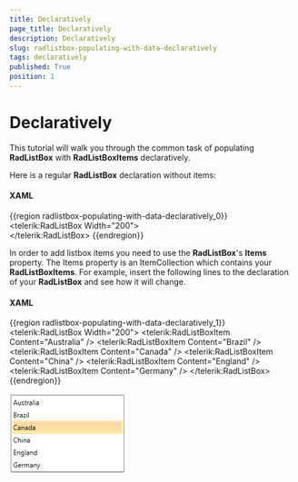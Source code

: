 ```yaml
---
title: Declaratively
page_title: Declaratively
description: Declaratively
slug: radlistbox-populating-with-data-declaratively
tags: declaratively
published: True
position: 1
---
```


# Declaratively

This tutorial will walk you through the common task of populating __RadListBox__ with __RadListBoxItems__ declaratively.		

Here is a regular __RadListBox__ declaration without items:

#### __XAML__

{{region radlistbox-populating-with-data-declaratively_0}}
	<telerik:RadListBox  Width="200">			
	</telerik:RadListBox>
{{endregion}}

In order to add listbox items you need to use the __RadListBox__'s __Items__ property. The Items property is an ItemCollection which contains your __RadListBoxItems__. For example, insert the following lines to the declaration of your __RadListBox__ and see how it will change.

#### __XAML__

{{region radlistbox-populating-with-data-declaratively_1}}
	<telerik:RadListBox  Width="200">
		<telerik:RadListBoxItem Content="Australia" />
		<telerik:RadListBoxItem Content="Brazil" />
		<telerik:RadListBoxItem Content="Canada" />
		<telerik:RadListBoxItem Content="China" />
		<telerik:RadListBoxItem Content="England" />
		<telerik:RadListBoxItem Content="Germany" />
	</telerik:RadListBox>
{{endregion}}

![radlistbox populatingwithdata declaratively](images/radlistbox_populatingwithdata_declaratively.png)